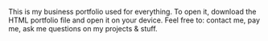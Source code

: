 This is my business portfolio used for everything. To open it, download the HTML portfolio file and open it on your device.
Feel free to: contact me, pay me, ask me questions on my projects & stuff.

